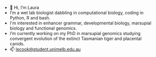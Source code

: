 - 👋 Hi, I’m Laura 
- I’m a wet lab biologist dabbling in computational biology, coding in Python, R and bash.
- I'm interested in enhancer grammar, developmental biology, marsupial biology and functional genomics.
- I’m currently working on my PhD in marsupial genomics studying convergent evolution of the extinct Tasmanian tiger and placental canids.
- 📫 lecook@student.unimelb.edu.au
